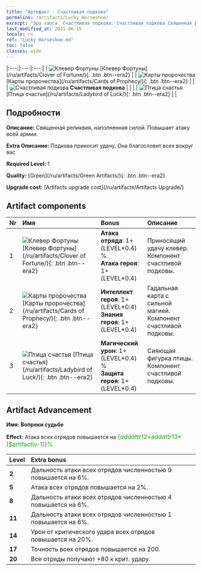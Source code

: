 ```yaml
---
title: "Артефакт - Счастливая подкова"
permalink: /artifacts/Lucky Horseshoe/
excerpt: "Эра хаоса  Счастливая подкова. Счастливая подкова Священная реликвия, наполненная силой. Повышает атаку всей армии."
last_modified_at: 2021-06-15
locale: ru
ref: "Lucky Horseshoe.md"
toc: false
classes: wide
---
```


  |:---:|:---:|:---:| 
  | ![Клевер Фортуны](/images/t/artifact_40121.png) [Клевер Фортуны](/ru/artifacts/Clover of Fortune/){: .btn .btn--era2} |   | ![Карты пророчества](/images/t/artifact_40122.png) [Карты пророчества](/ru/artifacts/Cards of Prophecy/){: .btn .btn--era2} | 
  |   | ![Счастливая подкова](/images/t/icon_artifact_12.png) **Счастливая подкова** |  | 
  |   | ![Птица счастья](/images/t/artifact_40123.png) [Птица счастья](/ru/artifacts/Ladybird of Luck/){: .btn .btn--era2} |   | 


## Подробности

 **Описание:** Священная реликвия, наполненная силой. Повышает атаку всей армии.

 **Extra Описание:** Подкова приносит удачу. Она благословит всех вокруг вас

 **Required Level:** 1

 **Quality:** [Green](/ru/artifacts/Green Artifacts/){: .btn .btn--era2}

 **Upgrade cost:** [Artifacts upgrade cost](/ru/artifacts/Artifacts Upgrade/)



## Artifact components

  | Nr |    Имя    |   Bonus | Описание | 
  |:---|:-----------|:--------|:------------| 
  | 1 | ![Клевер Фортуны](/images/t/artifact_40121.png) [Клевер Фортуны](/ru/artifacts/Clover of Fortune/){: .btn .btn--era2} | **Атака отряда**: 1+(LEVEL\*0.4) %<br/>**Атака героя**: 1+(LEVEL\*0.4) | Приносящий удачу клевер. Компонент счастливой подковы. | 
  | 2 | ![Карты пророчества](/images/t/artifact_40122.png) [Карты пророчества](/ru/artifacts/Cards of Prophecy/){: .btn .btn--era2} | **Интеллект героя**: 1+(LEVEL\*0.4)<br/>**Знания героя**: 1+(LEVEL\*0.4) | Гадальная карта с сильной магией. Компонент счастливой подковы. | 
  | 3 | ![Птица счастья](/images/t/artifact_40123.png) [Птица счастья](/ru/artifacts/Ladybird of Luck/){: .btn .btn--era2} | **Магический урон**: 1+(LEVEL\*0.4) %<br/>**Защита героя**: 1+(LEVEL\*0.4) | Сияющая фигурка птицы. Компонент счастливой подковы. | 


## Artifact Advancement

 **Имя: Вопреки судьбе**

 **Effect:** Атака всех отрядов повышается на <span style="color: #1ca216;font-size:16px">{$addattr12+$addattr13*($artifactlv-1)}%</span>

  |  Level  |    Extra bonus  | 
  |:--------|:----------------| 
  | **2** | Дальность атаки всех отрядов численностью 9 повышается на 6%. | 
  | **5** | Атака всех отрядов повышается на 2%. | 
  | **8** | Дальность атаки всех отрядов численностью 4 повышается на 6%. | 
  | **11** | Дальность атаки всех отрядов численностью 1 повышается на 6%. | 
  | **14** | Урон от критического удара всех отрядов повышается на 20%. | 
  | **17** | Точность всех отрядов повышается на 200. | 
  | **20** | Все отряды получают +80 к крит. удару. | 
